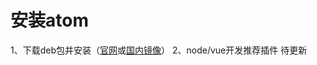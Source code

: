 # 安装atom
1、下载deb包并安装（[官网](https://atom.io)或[国内镜像](https://cnpmjs.org/mirrors/atom)）
2、node/vue开发推荐插件
待更新